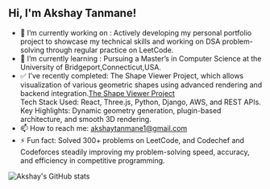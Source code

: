 ## Hi, I'm Akshay Tanmane!

- 🔭 I’m currently working on : Actively developing my personal portfolio project to showcase my technical skills and working on DSA problem-solving through regular practice on LeetCode.
- 🌱 I’m currently learning : Pursuing a Master’s in Computer Science at the University of Bridgeport,Connecticut,USA.
- ✅ I’ve recently completed: The Shape Viewer Project, which allows visualization of various geometric shapes using advanced rendering and backend integration.[The Shape Viewer Project](https://github.com/akshaytanmane150294/ShapeViewer_WebApplication.git)<br/>
      Tech Stack Used: React, Three.js, Python, Django, AWS, and REST APIs.
      Key Highlights: Dynamic geometry generation, plugin-based architecture, and smooth 3D rendering.
- 📫 How to reach me: akshaytanmane1@gmail.com
- ⚡ Fun fact: Solved 300+ problems on LeetCode, and Codechef and Codeforces steadily improving my problem-solving speed, accuracy, and efficiency in competitive programming.

<!-- Github Stats -->
![Akshay's GitHub stats](https://github-readme-stats.vercel.app/api?username=akshaytanmane150294&count_private=true&show_icons=true&theme=radical&hide_rank=false)
